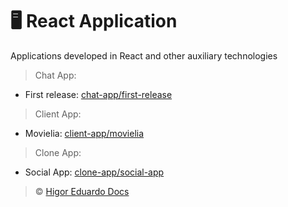 # :desktop_computer: React Application

Applications developed in React and other auxiliary technologies

> Chat App:

- First release: [chat-app/first-release](https://github.com/higoreduardodocs/react/tree/chat-app/first-release)

> Client App:

- Movielia: [client-app/movielia](https://github.com/higoreduardodocs/react/tree/client-app/movielia)

> Clone App:

- Social App: [clone-app/social-app](https://github.com/higoreduardodocs/react/tree/clone-app/social-app)

> :copyright: [Higor Eduardo Docs](https://github.com/higoreduardodocs)
